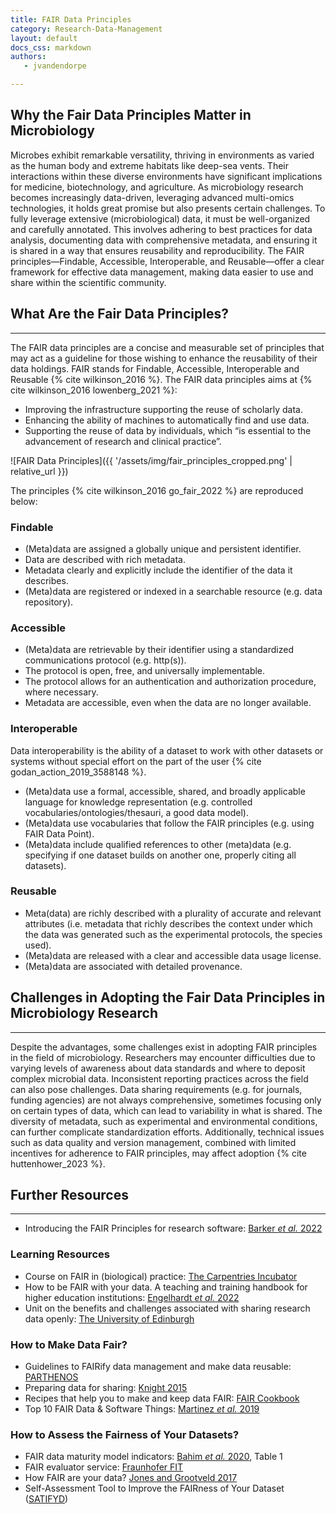 ```yaml
---
title: FAIR Data Principles
category: Research-Data-Management
layout: default
docs_css: markdown
authors:
   - jvandendorpe

---
```


## Why the Fair Data Principles Matter in Microbiology

Microbes exhibit remarkable versatility, thriving in environments as varied as the human body and extreme habitats like deep-sea vents. Their interactions within these diverse environments have significant implications for medicine, biotechnology, and agriculture. As microbiology research becomes increasingly data-driven, leveraging advanced multi-omics technologies, it holds great promise but also presents certain challenges.
To fully leverage extensive (microbiological) data, it must be well-organized and carefully annotated. This involves adhering to best practices for data analysis, documenting data with comprehensive metadata, and ensuring it is shared in a way that ensures reusability and reproducibility. The FAIR principles—Findable, Accessible, Interoperable, and Reusable—offer a clear framework for effective data management, making data easier to use and share within the scientific community.

## What Are the Fair Data Principles?
---
The FAIR data principles are a concise and measurable set of principles that may act as a guideline for those wishing to enhance the reusability of their data holdings. FAIR stands for Findable, Accessible, Interoperable and Reusable {% cite wilkinson_2016  %}. The FAIR data principles aims at {% cite wilkinson_2016 lowenberg_2021 %}:

* Improving the infrastructure supporting the reuse of scholarly data.
* Enhancing the ability of machines to automatically find and use data.
* Supporting the reuse of data by individuals, which “is essential to the advancement of research and clinical practice”.

![FAIR Data Principles]({{ '/assets/img/fair_principles_cropped.png' | relative_url }})

The principles {% cite wilkinson_2016 go_fair_2022 %} are reproduced below:

### Findable

* (Meta)data are assigned a globally unique and persistent identifier.
* Data are described with rich metadata.
* Metadata clearly and explicitly include the identifier of the data it describes.
* (Meta)data are registered or indexed in a searchable resource (e.g. data repository).

### Accessible

* (Meta)data are retrievable by their identifier using a standardized communications protocol (e.g. http(s)).
* The protocol is open, free, and universally implementable.
* The protocol allows for an authentication and authorization procedure, where necessary.
* Metadata are accessible, even when the data are no longer available.

### Interoperable 

Data interoperability is the ability of a dataset to work with other datasets or systems without special effort on the part of the user {% cite godan_action_2019_3588148 %}.

* (Meta)data use a formal, accessible, shared, and broadly applicable language for knowledge representation (e.g. controlled vocabularies/ontologies/thesauri, a good data model).
* (Meta)data use vocabularies that follow the FAIR principles (e.g. using FAIR Data Point).
* (Meta)data include qualified references to other (meta)data (e.g. specifying if one dataset builds on another one, properly citing all datasets).

### Reusable

* Meta(data) are richly described with a plurality of accurate and relevant attributes (i.e. metadata that richly describes the context under which the data was generated such as the experimental protocols, the species used).
* (Meta)data are released with a clear and accessible data usage license.
* (Meta)data are associated with detailed provenance.


## Challenges in Adopting the Fair Data Principles in Microbiology Research
---
Despite the advantages, some challenges exist in adopting FAIR principles in the field of microbiology. Researchers may encounter difficulties due to varying levels of awareness about data standards and where to deposit complex microbial data. Inconsistent reporting practices across the field can also pose challenges. Data sharing requirements (e.g. for journals, funding agencies) are not always comprehensive, sometimes focusing only on certain types of data, which can lead to variability in what is shared. The diversity of metadata, such as experimental and environmental conditions, can further complicate standardization efforts. Additionally, technical issues such as data quality and version management, combined with limited incentives for adherence to FAIR principles, may affect adoption {% cite huttenhower_2023 %}.

## Further Resources
---
* Introducing the FAIR Principles for research software: [Barker *et al.* 2022](https://doi.org/10.1038/s41597-022-01710-x)

### Learning Resources
* Course on FAIR in (biological) practice: [The Carpentries Incubator](https://carpentries-incubator.github.io/fair-bio-practice/)
* How to be FAIR with your data. A teaching and training handbook for higher education institutions: [Engelhardt *et al.* 2022](https://doi.org/10.5281/zenodo.6674301)
* Unit on the benefits and challenges associated with sharing research data openly: [The University of Edinburgh](https://mantra.ed.ac.uk/fairsharingandaccess/)

### How to Make Data Fair?
* Guidelines to FAIRify data management and make data reusable: [PARTHENOS](https://doi.org/10.5281/zenodo.2668479)
* Preparing data for sharing: [Knight 2015](https://www.slideshare.net/lshtm/preparing-data-for-sharing-the-fair-principles)
* Recipes that help you to make and keep data FAIR: [FAIR Cookbook](https://faircookbook.elixir-europe.org/content/home.html)
* Top 10 FAIR Data & Software Things: [Martinez *et al.* 2019](https://doi.org/10.5281/zenodo.3409968)

### How to Assess the Fairness of Your Datasets?
* FAIR data maturity model indicators: [Bahim *et al.* 2020](https://doi.org/10.5334/dsj-2020-041), Table 1
* FAIR evaluator service: [Fraunhofer FIT](https://gitlab.fit.fraunhofer.de/abu.ibne.bayazid/fairevaluator)
* How FAIR are your data? [Jones and Grootveld 2017](https://doi.org/10.5281/zenodo.5111307)
* Self-Assessment Tool to Improve the FAIRness of Your Dataset ([SATIFYD](https://satifyd.dans.knaw.nl/)) 


